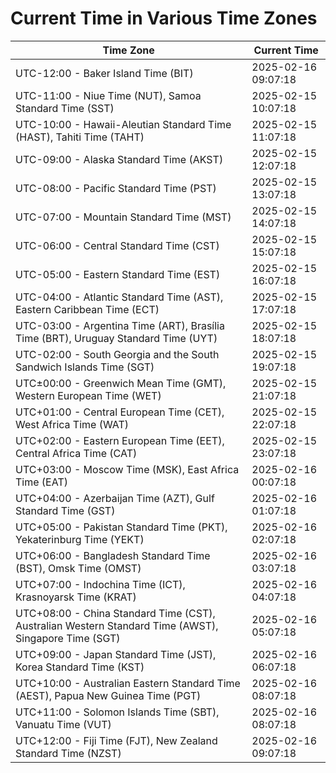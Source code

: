 # Current Time in Various Time Zones

| Time Zone | Current Time |
|-----------|--------------|
| UTC-12:00 - Baker Island Time (BIT) | 2025-02-16 09:07:18 |
| UTC-11:00 - Niue Time (NUT), Samoa Standard Time (SST) | 2025-02-15 10:07:18 |
| UTC-10:00 - Hawaii-Aleutian Standard Time (HAST), Tahiti Time (TAHT) | 2025-02-15 11:07:18 |
| UTC-09:00 - Alaska Standard Time (AKST) | 2025-02-15 12:07:18 |
| UTC-08:00 - Pacific Standard Time (PST) | 2025-02-15 13:07:18 |
| UTC-07:00 - Mountain Standard Time (MST) | 2025-02-15 14:07:18 |
| UTC-06:00 - Central Standard Time (CST) | 2025-02-15 15:07:18 |
| UTC-05:00 - Eastern Standard Time (EST) | 2025-02-15 16:07:18 |
| UTC-04:00 - Atlantic Standard Time (AST), Eastern Caribbean Time (ECT) | 2025-02-15 17:07:18 |
| UTC-03:00 - Argentina Time (ART), Brasília Time (BRT), Uruguay Standard Time (UYT) | 2025-02-15 18:07:18 |
| UTC-02:00 - South Georgia and the South Sandwich Islands Time (SGT) | 2025-02-15 19:07:18 |
| UTC±00:00 - Greenwich Mean Time (GMT), Western European Time (WET) | 2025-02-15 21:07:18 |
| UTC+01:00 - Central European Time (CET), West Africa Time (WAT) | 2025-02-15 22:07:18 |
| UTC+02:00 - Eastern European Time (EET), Central Africa Time (CAT) | 2025-02-15 23:07:18 |
| UTC+03:00 - Moscow Time (MSK), East Africa Time (EAT) | 2025-02-16 00:07:18 |
| UTC+04:00 - Azerbaijan Time (AZT), Gulf Standard Time (GST) | 2025-02-16 01:07:18 |
| UTC+05:00 - Pakistan Standard Time (PKT), Yekaterinburg Time (YEKT) | 2025-02-16 02:07:18 |
| UTC+06:00 - Bangladesh Standard Time (BST), Omsk Time (OMST) | 2025-02-16 03:07:18 |
| UTC+07:00 - Indochina Time (ICT), Krasnoyarsk Time (KRAT) | 2025-02-16 04:07:18 |
| UTC+08:00 - China Standard Time (CST), Australian Western Standard Time (AWST), Singapore Time (SGT) | 2025-02-16 05:07:18 |
| UTC+09:00 - Japan Standard Time (JST), Korea Standard Time (KST) | 2025-02-16 06:07:18 |
| UTC+10:00 - Australian Eastern Standard Time (AEST), Papua New Guinea Time (PGT) | 2025-02-16 08:07:18 |
| UTC+11:00 - Solomon Islands Time (SBT), Vanuatu Time (VUT) | 2025-02-16 08:07:18 |
| UTC+12:00 - Fiji Time (FJT), New Zealand Standard Time (NZST) | 2025-02-16 09:07:18 |
